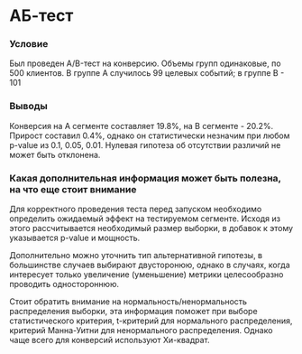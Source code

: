 # АБ-тест
### Условие
Был проведен A/B-тест на конверсию. Объемы групп одинаковые, по 500 клиентов. В группе А
случилось 99 целевых событий; в группе В - 101

### Выводы
Конверсия на А сегменте составляет 19.8%, на В сегменте - 20.2%. Прирост составил 0.4%, однако он статистически незначим при любом p-value из 0.1, 0.05, 0.01. Нулевая гипотеза об отсутствии различий не может быть отклонена.

### Какая дополнительная информация может быть полезна, на что еще стоит  внимание
Для корректного проведения теста перед запуском необходимо определить ожидаемый эффект на тестируемом сегменте. Исходя из этого рассчитывается необходимый размер выборки, в добавок к этому указывается p-value и мощность.

Дополнительно можно уточнить тип альтернативной гипотезы, в большинстве случаев выбирают двусторонюю, однако в случаях, когда интересует только увеличение (уменьшение) метрики целесообразно проводить одностороннюю. 

Стоит обратить внимание на нормальность/ненормальность распределения выборки, эта информация поможет при выборе статистического критерия, t-критерий для нормального распределения, критерий Манна-Уитни для ненормального распределения. Однако чаще всего для конверсий используют Хи-квадрат.